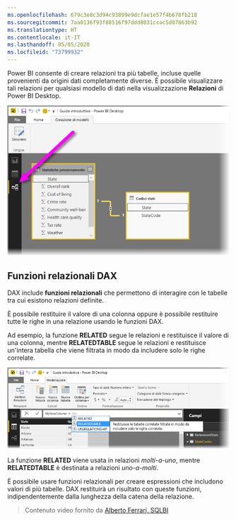 ```yaml
---
ms.openlocfilehash: 679c3e8c3d94c93899e9dcfae1e57f4b678fb218
ms.sourcegitcommit: 7aa0136f93f88516f97ddd8031ccac5d07863b92
ms.translationtype: HT
ms.contentlocale: it-IT
ms.lasthandoff: 05/05/2020
ms.locfileid: "73799932"
---
```

Power BI consente di creare relazioni tra più tabelle, incluse quelle provenienti da origini dati completamente diverse. È possibile visualizzare tali relazioni per qualsiasi modello di dati nella visualizzazione **Relazioni** di Power BI Desktop.

![](media/7-5-table-relationships-and-dax/dax-relationships_1.png)

## <a name="dax-relational-functions"></a>Funzioni relazionali DAX
DAX include **funzioni relazionali** che permettono di interagire con le tabelle tra cui esistono relazioni definite.

È possibile restituire il valore di una colonna oppure è possibile restituire tutte le righe in una relazione usando le funzioni DAX.

Ad esempio, la funzione **RELATED** segue le relazioni e restituisce il valore di una colonna, mentre **RELATEDTABLE** segue le relazioni e restituisce un'intera tabella che viene filtrata in modo da includere solo le righe correlate.

![](media/7-5-table-relationships-and-dax/dax-relationships_2.png)

La funzione **RELATED** viene usata in relazioni *molti-a-uno*, mentre **RELATEDTABLE** è destinata a relazioni *uno-a-molti*.

È possibile usare funzioni relazionali per creare espressioni che includono valori di più tabelle. DAX restituirà un risultato con queste funzioni, indipendentemente dalla lunghezza della catena della relazione.

> Contenuto video fornito da [Alberto Ferrari, SQLBI](https://www.sqlbi.com/learning-dax)
> 
> 

